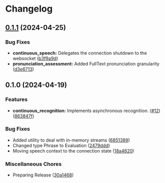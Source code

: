 # Changelog

## [0.1.1](https://github.com/YgorCastor/ex_azure_speech/compare/v0.1.0...v0.1.1) (2024-04-25)


### Bug Fixes

* **continuous_speech:** Delegates the connection shutdown to the websocket ([b3f9a9d](https://github.com/YgorCastor/ex_azure_speech/commit/b3f9a9d6b1f2554cb8a3f7cab54aaf97d75c671d))
* **pronunciation_assessment:** Added FullText pronunciation granularity ([d3e6713](https://github.com/YgorCastor/ex_azure_speech/commit/d3e67134165eba654255a063ecd083e6f2a8226b))

## 0.1.0 (2024-04-19)


### Features

* **continuous_recognition:** Implements asynchronous recognition.  ([#12](https://github.com/YgorCastor/ex_azure_speech/issues/12)) ([863847f](https://github.com/YgorCastor/ex_azure_speech/commit/863847fe570d5427642437616c846cb306b182e6))


### Bug Fixes

* Added utility to deal with in-memory streams ([6851389](https://github.com/YgorCastor/ex_azure_speech/commit/68513899c157d567e182b463f77720add9d10474))
* Changed type Phrase to Evaluation ([2479ddd](https://github.com/YgorCastor/ex_azure_speech/commit/2479ddddc6a146ba4d604c3f3d0b4c36c9dee04a))
* Moving speech context to the connection state ([18a4820](https://github.com/YgorCastor/ex_azure_speech/commit/18a48200584ef2491e4f694e50d960673a21ca3c))


### Miscellaneous Chores

* Preparing Release ([30a1468](https://github.com/YgorCastor/ex_azure_speech/commit/30a1468af1159f9830c78f554f293b715b8ac4d3))

